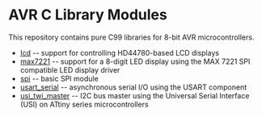 AVR C Library Modules
=====================

This repository contains pure C99 libraries for 8-bit AVR microcontrollers.

* [lcd](lcd/README.md) -- support for controlling HD44780-based LCD displays
* [max7221](max7221/README.md) -- support for a 8-digit LED display using the MAX 7221 SPI compatible LED display driver 
* [spi](spi/README.md) -- basic SPI module
* [usart_serial](usart_serial/README.md) -- asynchronous serial I/O using the USART component
* [usi_twi_master](usi_twi_master/README.md) -- I2C bus master using the
  Universal Serial Interface (USI) on ATtiny series microcontrollers
